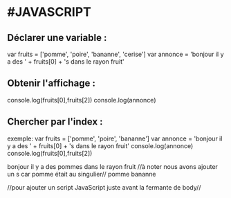 #JAVASCRIPT
==============

Déclarer une variable :
----------------------

var fruits = ['pomme', 'poire', 'bananne', 'cerise']
var annonce = 'bonjour il y a des ' + fruits[0] + 's dans le rayon fruit'

Obtenir l'affichage :
---------------------

console.log(fruits[0],fruits[2])
console.log(annonce)

Chercher par l'index :
---------------------

exemple:
var fruits = ['pomme', 'poire', 'bananne']
var annonce = 'bonjour il y a des ' + fruits[0] + 's dans le rayon fruit'
console.log(annonce)
console.log(fruits[0],fruits[2])

bonjour il y a des pommes dans le rayon fruit
//à noter nous avons ajouter un s car pomme était au singulier//
pomme
bananne

<script src="src/script.js"></script>//pour ajouter un script JavaScript juste avant la fermante de body//